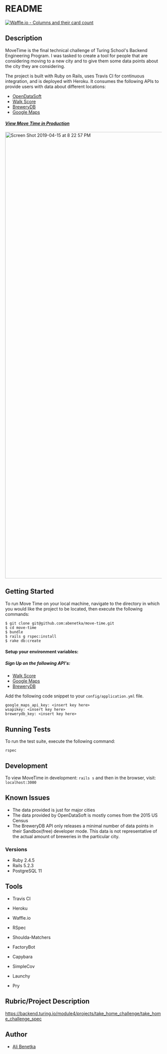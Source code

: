 # README

[![Waffle.io - Columns and their card count](https://badge.waffle.io/abenetka/move-time.svg?columns=all)](https://waffle.io/abenetka/move-time)

## Description

MoveTime is the final technical challenge of Turing School's Backend Engineering Program. I was tasked to create a tool for people that are considering moving to a new city and to give them some data points about the city they are considering.

The project is built with Ruby on Rails, uses Travis CI for continuous integration, and is deployed with Heroku. It consumes the following APIs to provide users with data about different locations:

* [OpenDataSoft](https://data.opendatasoft.com/pages/home/)
* [Walk Score](https://www.walkscore.com/professional/api.php)
* [BreweryDB](https://www.brewerydb.com/developers)
* [Google Maps](https://developers.google.com/maps/documentation/)

#### [*View Move Time in Production*](https://thawing-thicket-96502.herokuapp.com/)

<img width="1430" alt="Screen Shot 2019-04-15 at 8 22 57 PM" src="https://user-images.githubusercontent.com/41347275/56177551-4ead9580-5fbc-11e9-88ff-33c91a86d2e9.png">

## Getting Started

To run Move Time on your local machine, navigate to the directory in which you would like the project to be located, then execute the following commands:

```
$ git clone git@github.com:abenetka/move-time.git
$ cd move-time
$ bundle
$ rails g rspec:install
$ rake db:create

```
#### Setup your environment variables:

##### Sign Up on the following API's:
* [Walk Score](https://www.walkscore.com/professional/api.php)
* [Google Maps](https://developers.google.com/maps/documentation/javascript/get-api-key)
* [BreweryDB](https://www.brewerydb.com/developers)


Add the following code snippet to your `config/application.yml` file.
```
google_maps_api_key: <insert key here>
wsapikey: <insert key here>
brewerydb_key: <insert key here>

```

## Running Tests

To run the test suite, execute the following command:

`rspec`


## Development

To view MoveTime in development:
`rails s`
and then in the browser, visit: `localhost:3000`

## Known Issues
- The data provided is just for major cities
- The data provided by OpenDataSoft is mostly comes from the 2015 US Census
- The BreweryDB API only releases a minimal number of data points in their Sandbox(free) developer mode. This data is not representative of the actual amount of breweries in the particular city.

### Versions
* Ruby 2.4.5
* Rails 5.2.3
* PostgreSQL 11

## Tools

* Travis CI
* Heroku
* Waffle.io

* RSpec
* Shoulda-Matchers
* FactoryBot
* Capybara
* SimpleCov
* Launchy
* Pry

## Rubric/Project Description
https://backend.turing.io/module4/projects/take_home_challenge/take_home_challenge_spec

## Author

* [Ali Benetka](https://github.com/abenetka)
